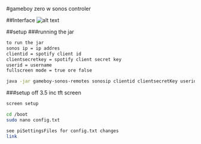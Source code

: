 #gameboy zero w sonos controler

##Interface
![alt text](http://i67.tinypic.com/28bbcra.png "Logo Title Text 1")


##setup
###running the jar
```sh
to run the jar
sonos ip = ip addres
clientid = spotify client id
clientsecretkey = spotify client secret key
userid = username
fullscreen mode = true ore false

java -jar gameboy-sonos-remotes sonosip clientid clientsecretKey userid
```
###setup off 3.5 inc tft screen

```sh
screen setup

cd /boot
sudo nano config.txt

see piSettingsFiles for config.txt changes
link

```
